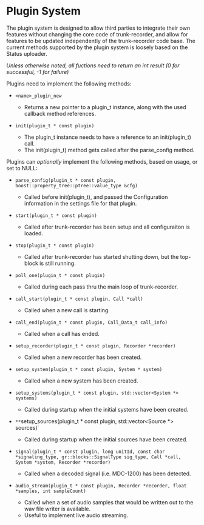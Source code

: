 Plugin System
=============

The plugin system is designed to allow third parties to integrate their own features without changing the core code of trunk-recorder, and allow for features to be updated independently of the trunk-recorder code base. The current methods supported by the plugin system is loosely based on the Status uploader.

*Unless otherwise noted, all fuctions need to return an int result (0 for successful, -1 for failure)*

Plugins need to implement the following methods:
* `<name>_plugin_new`
  * Returns a new pointer to a plugin_t instance, along with the used callback method references.

* `init(plugin_t * const plugin)`
  * The plugin_t instance needs to have a reference to an init(plugin_t) call.
  * The init(plugin_t) method gets called after the parse_config method.

Plugins can *optionally* implement the following methods, based on usage, or set to NULL:
* `parse_config(plugin_t * const plugin, boost::property_tree::ptree::value_type &cfg)`
  * Called before init(plugin_t), and passed the Configuration information in the settings file for that plugin.
  
* `start(plugin_t * const plugin)`
  * Called after trunk-recorder has been setup and all configuraiton is loaded.

* `stop(plugin_t * const plugin)`
  * Called after trunk-recorder has started shutting down, but the top-block is still running.

* `poll_one(plugin_t * const plugin)`
  * Called during each pass thru the main loop of trunk-recorder.

* `call_start(plugin_t * const plugin, Call *call)`
  * Called when a new call is starting.

* `call_end(plugin_t * const plugin, Call_Data_t call_info)`
  * Called when a call has ended.

* `setup_recorder(plugin_t * const plugin, Recorder *recorder)`
  * Called when a new recorder has been created.

* `setup_system(plugin_t * const plugin, System * system)`
  * Called when a new system has been created.

* `setup_systems(plugin_t * const plugin, std::vector<System *> systems)`
  * Called during startup when the initial systems have been created.

* `**`setup_sources(plugin_t * const plugin, std::vector<Source *> sources)`
  * Called during startup when the initial sources have been created.
    
* `signal(plugin_t * const plugin, long unitId, const char *signaling_type, gr::blocks::SignalType sig_type, Call *call, System *system, Recorder *recorder)`
  * Called when a decoded signal (i.e. MDC-1200) has been detected.

* `audio_stream(plugin_t * const plugin, Recorder *recorder, float *samples, int sampleCount)`
  * Called when a set of audio samples that would be written out to the wav file writer is available.
  * Useful to implement live audio streaming.
